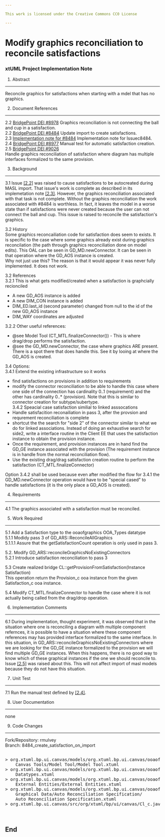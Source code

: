```yaml
---

This work is licensed under the Creative Commons CC0 License

---
```


# Modify graphics reconciliation to reconcile satisfactions  
### xtUML Project Implementation Note

1. Abstract
-----------
Reconcile graphics for satisfactions when starting with a mdel that has no graphics.  

2. Document References
----------------------
<a id="2.1"></a>2.2 [BridgePoint DEI #8978](https://support.onefact.net/issues/8978) 
Graphics reconciliation is not connecting the ball and cup in a satisfaction.  
<a id="2.2"></a>2.2 [BridgePoint DEI #8484](https://support.onefact.net/issues/8484) 
Update import to create satisfactions.  
<a id="2.3"></a>2.3 [Implementation note for #8484](8484_create_satisfactions_on_import/doc-bridgepoint/notes/8484_masl_auto_satisfaction_creation/8484_masl_auto_satisfaction.int.md) 
Implementation note for Issuec8484.  
<a id="2.4"></a>2.4 [BridgePoint DEI #8977](https://support.onefact.net/issues/8977) 
Manual test for automatic satisfaction creation.  
<a id="2.5"></a>2.5 [BridgePoint DEI #9026](https://support.onefact.net/issues/9026)  
Handle graphics reconciliation of satisfaction where diagram has multiple interfaces formalized to the same provision.  

3. Background
-------------
3.1 Issue [[2.2]](#2.2) was raised to cause satisfactions to be 
autocreated during MASL import. That issue's work is complete as 
described in its implemetation note [[2.3]](#2.3). However, the graphics 
reconciliation associated with that task is not complete.
Without the graphics reconciliation the work associated with #8484 is worthless. In
fact, it leaves the model in a worse state than if satisfactions were never created
because the user can not connect the ball and cup. This issue is raised to reconcile the 
satisfaction's graphics.  

3.2 History  
Some graphics reconcailiation code for satisfaction does seem to exists. It is specific to
the case where some graphics already exist during graphics reconcilation (the path through 
graphics reconciliation done on model edits). This OAL can be seen in GD_MD.newConnector. 
It can be seen in that operation where the GD_AOS instance is created.   
Why not just use this? The reason is that it would appear it was never fully implemented. It
does not work.  

3.2 References  
3.2.1 This is what gets modified/created when a satisfaction is graphcially recionciled  
  * A new GD_AOS instance is added
  * A new DIM_CON instance is added 
  * DIM_ED.last_id (second parameter) changed from null to the id of the new GD_AOS instance
  * DIM_WAY coordinates are adjusted

3.2.2 Other useful references:  
  * @see Model Tool (CT_MTL.finalizeConnector()) - This is where drag/drop 
performs the satisfaction. 
  * @see the GD_MD.newConnector, the case where graphics ARE present. There is a 
spot there that does handle this. See it by looing at where the GD_AOS is created.  

3.4 Options:  
3.4.1 Extend the existing infrastructure so it works
* find satisfactions on provisions in addition to requirements
* modify the connector reconciliation to be able to handle this case where one
side of the connection has cardinality 0..1 (requirement) and the other has
cardinality 0..* (provision).  Note that this is similar to connector creation for
subtype/subertype.  
3.4.2 Speacial case satisfaction similial to linked asssocations  
* Handle satisfacition reconailiation in pass 3, after the provsion and requrement reconciliation is complete  
* shortcut the the search for "side 2" of the connector similar to what we do for linked associations. Instead of doing an exhaustive search for side2, write a interface routine in the Client EE that uses the satisfaction instance to obtain the provision instance.
* Once the requirement, and provision instances are in hand find the GD_GE instance associated with the provision (The requirement instance is in handle from the normal reconciliation flow). 
* Use the existing drag/drag satisfaction creation routine to perform the satisfaction (CT_MTL.finalizeConnector)  


Option 3.4.2 shall be used because even after modified the flow for 3.4.1 the GD_MD.newConnector operation would
have to be "special cased" to handle satisfactions (it is the only place a GD_AOS is created).  

4. Requirements
---------------
4.1 The graphics associated with a satisfaction must be reconciled.  

5. Work Required
----------------
5.1 Add a Satisfaction type to the ooaofgraphics OOA_Types datatype  
5.1.1 Modidy pass 3 of GD_ARS::ReconcileAllGraphics  
5.1.1.1 Assure that the getSatisfactionCount operation is only used in pass 3.  

5.2. Modify GD_ARS::reconcileGraphicsNoExistingConnectors  
5.2.1 Introduce satisfaction reconciliation to pass 3  

5.3 Create realized bridge CL::getProvisionFromSatisfaction(Instance Satisfaction)  
This operation return the Provision_c ooa instance from the given Satisfaction_c ooa instance.  

5.4 Modify CT_MTL.finalizeConnector to handle the case where it is not actually being called from 
the drag/drop operation.  

6. Implementation Comments
--------------------------
6.1 During implementation, thought experiment, it was observed that in the situation where one is reconciling a
diagram with multiple component refernces, it is possible to have a situation where these component references may
has provided interface formalized to the same interface. In this situation, in GD_ARS::reconcileGraphicsNoExistingConnectors where we are looking for the GD_GE instance formalized to the provision we will find multiple GD_GE instances. When this happens, there is no good way to know which of these graphical instances if the one we should reconcile to. Issue [[2.5]](#2.5) was raised about this. This will not affect import of masl models because they do not have this situation.  

7. Unit Test
------------
7.1 Run the manual test defined by [[2.4]](#2.4).  

8. User Documentation
---------------------
none  

9. Code Changes
---------------
Fork/Repository: rmulvey  
Branch: 8484_create_satisfaction_on_import  

<pre>

> org.xtuml.bp.ui.canvas/models/org.xtuml.bp.ui.canvas/ooaofgraphics/
    Canvas Tools/Model Tool/Model Tool.xtuml
> org.xtuml.bp.ui.canvas/models/org.xtuml.bp.ui.canvas/ooaofgraphics/Datatypes/
    Datatypes.xtuml
> org.xtuml.bp.ui.canvas/models/org.xtuml.bp.ui.canvas/ooaofgraphics/
    External Entities/External Entities.xtuml
> org.xtuml.bp.ui.canvas/models/org.xtuml.bp.ui.canvas/ooaofgraphics/
    Graphical Data/Auto Reconciliation Specification/
    Auto Reconciliation Specification.xtuml
> org.xtuml.bp.ui.canvas/src/org/xtuml/bp/ui/canvas/Cl_c.java


</pre>

End
---

